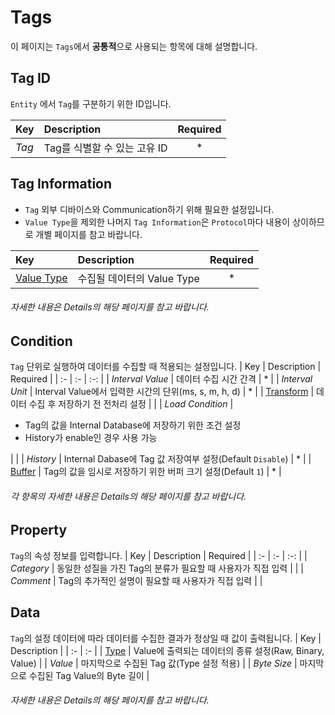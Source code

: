 # Tags
이 페이지는 `Tags`에서 <strong>공통적</strong>으로 사용되는 항목에 대해 설명합니다.

## Tag ID
`Entity` 에서 `Tag`를 구분하기 위한 ID입니다. 

| Key | Description | Required |
| :- | :- | :-: |
| _Tag_ | Tag를 식별할 수 있는 고유 ID | * |

## Tag Information
- `Tag` 외부 디바이스와 Communication하기 위해 필요한 설정입니다.
- `Value Type`을 제외한 나머지 `Tag Information`은 `Protocol`마다 내용이 상이하므로 개별 페이지를 참고 바랍니다.

| Key | Description | Required |
| :- | :- | :-: |
| [Value Type](../details/valueType.md) | 수집될 데이터의 Value Type | * |

###### 자세한 내용은 Details의 해당 페이지를 참고 바랍니다.

## Condition
`Tag` 단위로 실행하여 데이터를 수집할 때 적용되는 설정입니다.
| Key | Description | Required |
| :- | :- | :-: |
| _Interval Value_ | 데이터 수집 시간 간격 | * |
| _Interval Unit_ | Interval Value에서 입력한 시간의 단위(ms, s, m, h, d) | * |
|  [Transform](../details/transform.md) | 데이터 수집 후 저장하기 전 전처리 설정 |  |
| _Load Condition_ | <ul><li>Tag의 값을 Internal Database에 저장하기 위한 조건 설정</li><li>History가 enable인 경우 사용 가능</li></ul> |  |
| _History_ | Internal Dabase에 Tag 값 저장여부 설정(Default `Disable`) | * |
| [Buffer](../details/buffer.md) | Tag의 값을 임시로 저장하기 위한 버퍼 크기 설정(Default `1`) | * |

###### 각 항목의 자세한 내용은 Details의 해당 페이지를 참고 바랍니다.

## Property
`Tag`의 속성 정보를 입력합니다.
| Key | Description | Required |
| :- | :- | :-: |
| _Category_ | 동일한 성질을 가진 Tag의 분류가 필요할 때 사용자가 직접 입력 |  |
| _Comment_ | Tag의 추가적인 설명이 필요할 때 사용자가 직접 입력 |  |

## Data
`Tag`의 설정 데이터에 따라 데이터를 수집한 결과가 정상일 때 값이 출력됩니다.
| Key | Description |
| :- | :- |
| [Type](../details/dataType.md) | Value에 출력되는 데이터의 종류 설정(Raw, Binary, Value) |
| _Value_ | 마지막으로 수집된 Tag 값(Type 설정 적용) |
| _Byte Size_ | 마지막으로 수집된 Tag Value의 Byte 길이 |

###### 자세한 내용은 Details의 해당 페이지를 참고 바랍니다.
